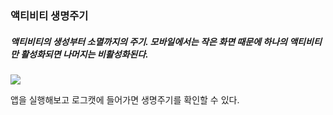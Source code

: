 ### 액티비티 생명주기

##### 액티비티의 생성부터 소멸까지의 주기. 모바일에서는 작은 화면 때문에 하나의 액티비티만 활성화되면 나머지는 비활성화된다.

![](C:\Users\ksjo\AppData\Roaming\marktext\images\2023-08-03-16-16-41-image.png)

앱을 실행해보고 로그캣에 들어가면 생명주기를 확인할 수 있다.


